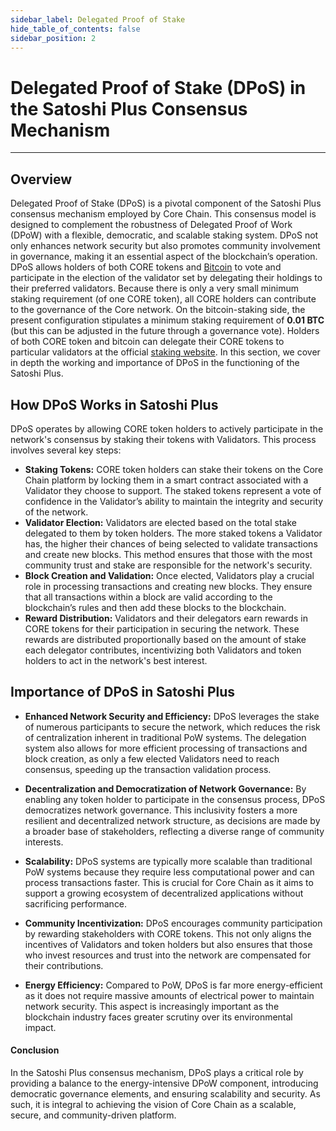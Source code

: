 ```yaml
---
sidebar_label: Delegated Proof of Stake
hide_table_of_contents: false
sidebar_position: 2
---
```


# Delegated Proof of Stake (DPoS) in the Satoshi Plus Consensus Mechanism
---

## Overview
Delegated Proof of Stake (DPoS) is a pivotal component of the Satoshi Plus consensus mechanism employed by Core Chain. This consensus model is designed to complement the robustness of Delegated Proof of Work (DPoW) with a flexible, democratic, and scalable staking system. DPoS not only enhances network security but also promotes community involvement in governance, making it an essential aspect of the blockchain’s operation. 
DPoS allows holders of both CORE tokens and [Bitcoin](../../products/btc-staking/overview.md) to vote and participate in the election of the validator set by delegating their holdings to their preferred validators. Because there is only a very small minimum staking requirement (of one CORE token), all CORE holders can contribute to the governance of the Core network. On the bitcoin-staking side, the present configuration stipulates a minimum staking requirement of **0.01 BTC** (but this can be adjusted in the future through a governance vote). Holders of both CORE token and bitcoin can delegate their CORE tokens to particular validators at the official [staking website](https://stake.coredao.org/). In this section, we cover in depth the working and importance of DPoS in the functioning of the Satoshi Plus.

## How DPoS Works in Satoshi Plus
DPoS operates by allowing CORE token holders to actively participate in the network's consensus by staking their tokens with Validators. This process involves several key steps:

* **Staking Tokens:** CORE token holders can stake their tokens on the Core Chain platform by locking them in a smart contract associated with a Validator they choose to support. The staked tokens represent a vote of confidence in the Validator’s ability to maintain the integrity and security of the network.
* **Validator Election:** Validators are elected based on the total stake delegated to them by token holders. The more staked tokens a Validator has, the higher their chances of being selected to validate transactions and create new blocks. This method ensures that those with the most community trust and stake are responsible for the network's security.
* **Block Creation and Validation:** Once elected, Validators play a crucial role in processing transactions and creating new blocks. They ensure that all transactions within a block are valid according to the blockchain’s rules and then add these blocks to the blockchain.
* **Reward Distribution:** Validators and their delegators earn rewards in CORE tokens for their participation in securing the network. These rewards are distributed proportionally based on the amount of stake each delegator contributes, incentivizing both Validators and token holders to act in the network's best interest.

## Importance of DPoS in Satoshi Plus
* **Enhanced Network Security and Efficiency:** DPoS leverages the stake of numerous participants to secure the network, which reduces the risk of centralization inherent in traditional PoW systems. The delegation system also allows for more efficient processing of transactions and block creation, as only a few elected Validators need to reach consensus, speeding up the transaction validation process.

* **Decentralization and Democratization of Network Governance:** By enabling any token holder to participate in the consensus process, DPoS democratizes network governance. This inclusivity fosters a more resilient and decentralized network structure, as decisions are made by a broader base of stakeholders, reflecting a diverse range of community interests.

* **Scalability:** DPoS systems are typically more scalable than traditional PoW systems because they require less computational power and can process transactions faster. This is crucial for Core Chain as it aims to support a growing ecosystem of decentralized applications without sacrificing performance.

* **Community Incentivization:** DPoS encourages community participation by rewarding stakeholders with CORE tokens. This not only aligns the incentives of Validators and token holders but also ensures that those who invest resources and trust into the network are compensated for their contributions.

* **Energy Efficiency:** Compared to PoW, DPoS is far more energy-efficient as it does not require massive amounts of electrical power to maintain network security. This aspect is increasingly important as the blockchain industry faces greater scrutiny over its environmental impact.

#### **Conclusion**
In the Satoshi Plus consensus mechanism, DPoS plays a critical role by providing a balance to the energy-intensive DPoW component, introducing democratic governance elements, and ensuring scalability and security. As such, it is integral to achieving the vision of Core Chain as a scalable, secure, and community-driven platform.